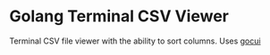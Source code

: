 # Golang Terminal CSV Viewer

Terminal CSV file viewer with the ability to sort columns.
Uses [gocui](https://github.com/awesome-gocui/gocui)
